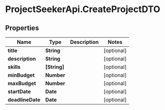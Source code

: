 # ProjectSeekerApi.CreateProjectDTO

## Properties
Name | Type | Description | Notes
------------ | ------------- | ------------- | -------------
**title** | **String** |  | [optional] 
**description** | **String** |  | [optional] 
**skills** | **[String]** |  | [optional] 
**minBudget** | **Number** |  | [optional] 
**maxBudget** | **Number** |  | [optional] 
**startDate** | **Date** |  | [optional] 
**deadlineDate** | **Date** |  | [optional] 

